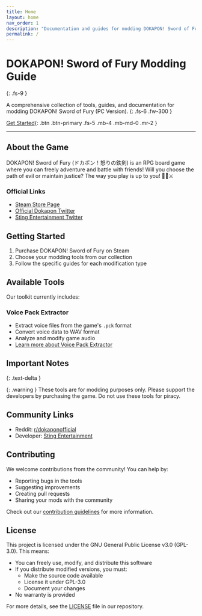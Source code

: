 ```yaml
---
title: Home
layout: home
nav_order: 1
description: "Documentation and guides for modding DOKAPON! Sword of Fury (PC Version)"
permalink: /
---
```


# DOKAPON! Sword of Fury Modding Guide
{: .fs-9 }

A comprehensive collection of tools, guides, and documentation for modding DOKAPON! Sword of Fury (PC Version).
{: .fs-6 .fw-300 }

[Get Started](#getting-started){: .btn .btn-primary .fs-5 .mb-4 .mb-md-0 .mr-2 }

---

## About the Game

DOKAPON! Sword of Fury (ドカポン！怒りの鉄剣) is an RPG board game where you can freely adventure and battle with friends! Will you choose the path of evil or maintain justice? The way you play is up to you! 👿🆚⚔️

### Official Links
- [Steam Store Page](https://store.steampowered.com/app/3077020/)
- [Official Dokapon Twitter](https://x.com/dokapon_jp/)
- [Sting Entertainment Twitter](https://x.com/sting_pr/)

## Getting Started

1. Purchase DOKAPON! Sword of Fury on Steam
2. Choose your modding tools from our collection
3. Follow the specific guides for each modification type

## Available Tools

Our toolkit currently includes:

### Voice Pack Extractor
- Extract voice files from the game's `.pck` format
- Convert voice data to WAV format
- Analyze and modify game audio
- [Learn more about Voice Pack Extractor](tools/voice-extractor)

## Important Notes
{: .text-delta }

{: .warning }
These tools are for modding purposes only. Please support the developers by purchasing the game. Do not use these tools for piracy.

## Community Links

- Reddit: [r/dokaponofficial](https://reddit.com/r/dokaponofficial/)
- Developer: [Sting Entertainment](https://www.sting.co.jp/)

## Contributing

We welcome contributions from the community! You can help by:
- Reporting bugs in the tools
- Suggesting improvements
- Creating pull requests
- Sharing your mods with the community

Check out our [contribution guidelines](contributing) for more information.

## License

This project is licensed under the GNU General Public License v3.0 (GPL-3.0). This means:

- You can freely use, modify, and distribute this software
- If you distribute modified versions, you must:
  - Make the source code available
  - License it under GPL-3.0
  - Document your changes
- No warranty is provided

For more details, see the [LICENSE](https://github.com/DiNaSoR/dokaponsof/blob/main/LICENSE) file in our repository. 
